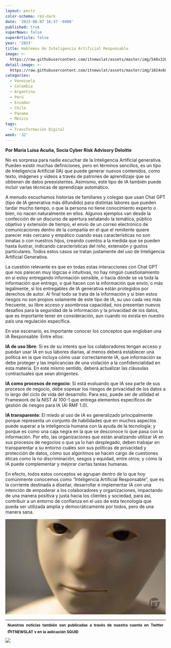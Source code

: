 ```yaml
---
layout: posts
color-schema: red-dark
date: '2023-08-07 16:37 -0400'
published: true
superNews: false
superArticle: false
year: '2023'
title: Hablemos de Inteligencia Artificial Responsable
image: >-
  https://raw.githubusercontent.com/itnewslat/assets/master/img/540x320/IA-Rostros-p.jpg
detail-image: >-
  https://raw.githubusercontent.com/itnewslat/assets/master/img/1024x680/IA-Rostros-g.jpg
categories:
  - Venezuela
  - Colombia
  - Argentina
  - Perú
  - Ecuador
  - Chile
  - Panama
  - Mexico
tags:
  - Transformación Digital
week: '32'
---
```

**Por María Luisa Acuña, Socia Cyber Risk Advisory Deloitte**

No es sorpresa para nadie escuchar de la Inteligencia Artificial generativa. Pueden existir muchas definiciones, pero en términos sencillos, es un tipo de Inteligencia Artificial (IA) que puede generar nuevos contenidos, como texto, imágenes y videos a través de patrones de aprendizaje que se obtienen de datos preexistentes. Asimismo, este tipo de IA también puede incluir varias técnicas de aprendizaje automático.

A menudo escuchamos historias de familiares y colegas que usan Chat GPT (tipo de IA generativa más difundido) para distintas labores que pueden tardar mucho tiempo, o que la persona no tiene conocimiento experto o bien, no nacen naturalmente en ellos. Algunos ejemplos van desde la confección de un discurso de apertura señalando la temática, público objetivo y extensión de tiempo, el envío de un correo electrónico de comunicaciones dentro de la compañía en el que el remitente quiere parecer más cercano y empático cuando esas características no son innatas o con nuestros hijos, creando cuentos a la medida que se pueden hasta ilustrar, indicando características del niño, extensión y gustos particulares. Todos estos casos se tratan justamente del uso de Inteligencia Artificial Generativa.

La cuestión relevante es que en todas estas interacciones con Chat GPT que nos parecen muy lógicas e intuitivas, no hay ningún cuestionamiento en si estoy entregando información sensible, o hacia dónde se va toda la información que entrego, o qué hacen con la información que envío, o más legalmente, si los entregables de IA generativa están protegidos por derechos de autor. Al final todo se trata de la información y si bien estos riesgos no son propios solamente de este tipo de IA, su uso cada vez más frecuente, su libre acceso y asombrosa capacidad, nos presentan nuevos desafíos para la seguridad de la información y la privacidad de los datos, que es importante tener en consideración, aun cuando no exista en nuestro país una regulación específica.

En ese escenario, es importante conocer los conceptos que engloban una IA Responsable. Entre ellos:

**IA de uso libre**: Si es de su interés que los colaboradores tengan acceso y puedan usar IA en sus labores diarias, al menos deberá establecer una política en la que incluya cómo usar correctamente IA, que información se debe proteger y las implicancias de una violación a la confidencialidad en esta materia. En este mismo sentido, deberá actualizar las cláusulas contractuales que sean atingentes.

**IA como procesos de negocio**: Si está evaluando que IA sea parte de sus procesos de negocio, debe sopesar los riesgos de privacidad de los datos a lo largo del ciclo de vida del desarrollo. Para eso, puede ser de utilidad el Framework de la NIST AI 100-1 que entrega elementos específicos de gestión de riesgos para IA (AI RMF 1.0).

**IA transparente**: El miedo al uso de IA es generalizado principalmente porque representa un conjunto de habilidades que en muchos aspectos puede superar a la inteligencia humana con la ayuda de la tecnología; y porque es como una caja negra en la que se desconoce lo que pasa con la información. Por ello, las organizaciones que están analizando utilizar IA en sus procesos de negocios o que ya lo han desplegado, deben trabajar en transparentar a su entorno cuáles son sus políticas de privacidad y protección de datos, cómo sus algoritmos se hacen cargo de cuestiones éticas como la no discriminación, sesgos y equidad, entre otros; y cómo la IA puede complementar y mejorar ciertas tareas humanas.

En efecto, todos estos conceptos se agrupan dentro de lo que hoy comúnmente conocemos como “Inteligencia Artificial Responsable”, que es la corriente destinada a diseñar, desarrollar e implementar IA con una intención de empoderar a los colaboradores y organizaciones, impactando de una manera positiva y justa hacia los clientes y sociedad, para así, contribuir a un entorno de confianza en el uso de esta tecnología que pueda ser utilizada amplia y democráticamente por todos, pero de una manera sana.

![](https://raw.githubusercontent.com/itnewslat/assets/master/img/540x320/IA-Rostros-p.jpg)

<table style="height: 42px;" width="569">
<tbody>
<tr>
<td style="text-align: justify;"><sub><strong>Nuestras noticias también son publicadas a través de nuestra cuenta en Twitter <a href="https://twitter.com/itnewslat?lang=es">@ITNEWSLAT</a> y en la aplicación <a href="https://squidapp.co/en/">SQUID</a></strong></sub></td>
</tr>
</tbody>
</table>

<img src="https://tracker.metricool.com/c3po.jpg?hash=56f88a41e39ab42c063cc51676587a04"/>